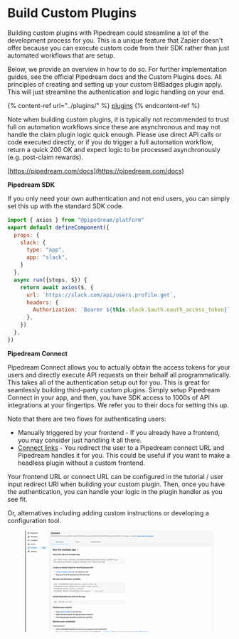 # Build Custom Plugins

Building custom plugins with Pipedream could streamline a lot of the development process for you. This is a unique feature that Zapier doesn't offer because you can execute custom code from their SDK rather than just automated workflows that are setup.

Below, we provide an overview in how to do so. For further implementation guides, see the official Pipedream docs and the Custom Plugins docs. All principles of creating and setting up your custom BitBadges plugin apply. This will just streamline the authentication and logic handling on your end.&#x20;

{% content-ref url="../plugins/" %}
[plugins](../plugins/)
{% endcontent-ref %}

Note when building custom plugins, it is typically not recommended to trust full on automation workflows since these are asynchronous and may not handle the claim plugin logic quick enough. Please use direct API calls or code executed directly, or if you do trigger a full automation workflow, return a quick 200 OK and expect logic to be processed asynchronously (e.g. post-claim rewards).

[https://pipedream.com/docs](https://pipedream.com/docs)

**Pipedream SDK**

If you only need your own authentication and not end users, you can simply set this up with the standard SDK code.&#x20;

```javascript
import { axios } from "@pipedream/platform"
export default defineComponent({
  props: {
    slack: {
      type: "app",
      app: "slack",
    }
  },
  async run({steps, $}) {
    return await axios($, {
      url: `https://slack.com/api/users.profile.get`,
      headers: {
        Authorization: `Bearer ${this.slack.$auth.oauth_access_token}`,
      },
    })
  },
})
```

**Pipedream Connect**

Pipedream Connect allows you to actually obtain the access tokens for your users and directly execute API requests on their behalf all programmatically. This takes all of the authentication setup out for you. This is great for seamlessly building third-party custom plugins. Simply setup Pipedream Connect in your app, and then, you have SDK access to 1000s of API integrations at your fingertips. We refer you to their docs for setting this up.

Note that there are two flows for authenticating users:

* Manually triggered by your frontend - If you already have a frontend, you may consider just handling it all there.
* [Connect links](https://pipedream.com/docs/connect/connect-link) - You redirect the user to a Pipedream connect URL and Pipedream handles it for you. This could be useful if you want to make a headless plugin without a custom frontend.

Your frontend URL or connect URL can be configured in the tutorial / user input redirect URI when building your custom plugin. Then, once you have the authentication, you can handle your logic in the plugin handler as you see fit.&#x20;

Or, alternatives including adding custom instructions or developing a configuration tool.

<figure><img src="../../../.gitbook/assets/image (211).png" alt=""><figcaption></figcaption></figure>
